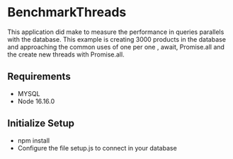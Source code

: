 # BenchmarkThreads
This application did make to measure the performance in queries parallels with the database.
This example is creating 3000 products in the database and approaching the common uses of one per one , await, Promise.all and the create new threads with Promise.all.
## Requirements
* MYSQL
* Node 16.16.0
## Initialize Setup
* npm install
* Configure the file setup.js to connect in your database
